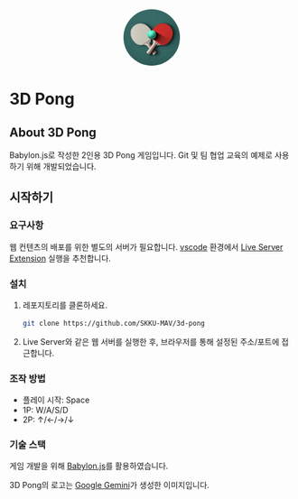 <!-- markdownlint-disable MD033 MD041 -->
<div align="center">
  <a href="https://github.com/SKKU-MAV/3d-pong">
    <img src="./static/logo.jpg" style="border-radius: 9999px" alt="Logo" width="100" height="100">
  </a>
</div>

# 3D Pong

## About 3D Pong

Babylon.js로 작성한 2인용 3D Pong 게임입니다. Git 및 팀 협업 교육의 예제로 사용하기 위해 개발되었습니다.

## 시작하기

### 요구사항

웹 컨텐츠의 배포를 위한 별도의 서버가 필요합니다. [vscode](https://code.visualstudio.com/) 환경에서 [Live Server Extension](https://marketplace.visualstudio.com/items?itemName=ritwickdey.LiveServer) 실행을 추천합니다.

### 설치

1. 레포지토리를 클론하세요.

   ```sh
   git clone https://github.com/SKKU-MAV/3d-pong
   ```

2. Live Server와 같은 웹 서버를 실행한 후, 브라우저를 통해 설정된 주소/포트에 접근합니다.

### 조작 방법

- 플레이 시작: Space
- 1P: W/A/S/D
- 2P: ↑/←/→/↓

### 기술 스택

게임 개발을 위해 [Babylon.js](https://github.com/BabylonJS/Babylon.js)를 활용하였습니다.

3D Pong의 로고는 [Google Gemini](https://gemini.google.com/)가 생성한 이미지입니다.
